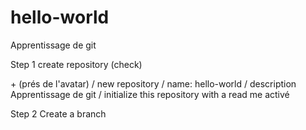 # hello-world
Apprentissage de git

Step 1 create repository (check)

  \+ (prés de l'avatar) / new repository / name: hello-world / description Apprentissage de git / initialize this repository with a read me activé
    
Step 2 Create a branch
